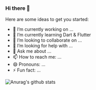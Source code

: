 ### Hi there 👋


Here are some ideas to get you started:

- 🔭 I’m currently working on ...
- 🌱 I’m currently learning Dart & Flutter
- 👯 I’m looking to collaborate on ...
- 🤔 I’m looking for help with ...
- 💬 Ask me about ...
- 📫 How to reach me: ...
- 😄 Pronouns: ...
- ⚡ Fun fact: ...

![Anurag's github stats](https://github-readme-stats.vercel.app/api?username=33nanoseconds&show_icons=true&theme=radical)

